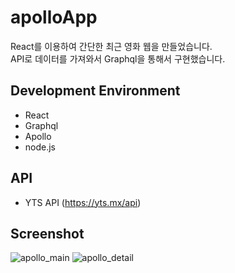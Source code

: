 # apolloApp

React를 이용하여 간단한 최근 영화 웹을 만들었습니다.<br />
API로 데이터를 가져와서 Graphql을 통해서 구현했습니다.<br />

## Development Environment
- React
- Graphql
- Apollo
- node.js

## API
- YTS API (https://yts.mx/api) 

## Screenshot
![apollo_main](https://user-images.githubusercontent.com/56014943/98445211-b658a200-2159-11eb-93e8-42d1ec3a1dc6.jpg)
![apollo_detail](https://user-images.githubusercontent.com/56014943/98445212-ba84bf80-2159-11eb-9868-e468737d66c6.jpg)
